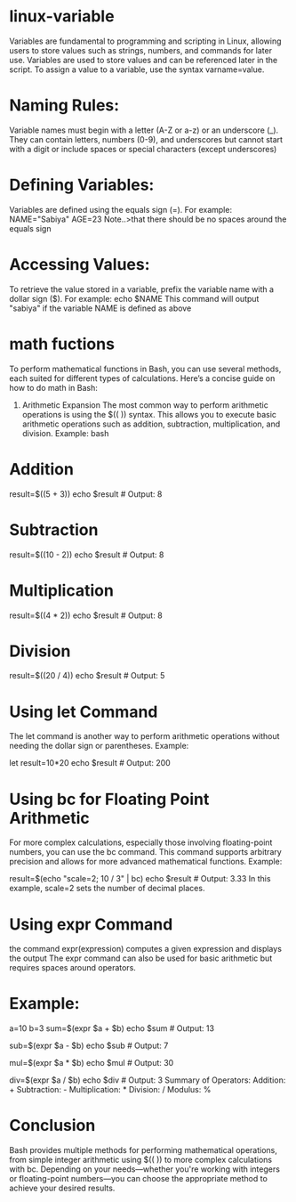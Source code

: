# linux-variable
 Variables are fundamental to programming and scripting in Linux, allowing users to store values such as strings, numbers, and commands for later use.
  Variables are used to store values and can be referenced later in the script. To assign a value to a variable, use the syntax varname=value.
 # Naming Rules:
Variable names must begin with a letter (A-Z or a-z) or an underscore (_).
They can contain letters, numbers (0-9), and underscores but cannot start with a digit or include spaces or special characters (except underscores)
# Defining Variables:
Variables are defined using the equals sign (=). For example:
NAME="Sabiya"
AGE=23
Note..>that there should be no spaces around the equals sign 
# Accessing Values:
To retrieve the value stored in a variable, prefix the variable name with a dollar sign ($). For example:
echo $NAME
This command will output "sabiya" if the variable NAME is defined as above 
# math fuctions
To perform mathematical functions in Bash, you can use several methods, each suited for different types of calculations. Here’s a concise guide on how to do math in Bash:
1. Arithmetic Expansion
The most common way to perform arithmetic operations is using the $(( )) syntax. This allows you to execute basic arithmetic operations such as addition, subtraction, multiplication, and division.
Example:
bash
# Addition
result=$((5 + 3))
echo $result  # Output: 8

# Subtraction
result=$((10 - 2))
echo $result  # Output: 8

# Multiplication
result=$((4 * 2))
echo $result  # Output: 8

# Division
result=$((20 / 4))
echo $result  # Output: 5
# Using let Command
The let command is another way to perform arithmetic operations without needing the dollar sign or parentheses.
Example:

let result=10*20
echo $result  # Output: 200
# Using bc for Floating Point Arithmetic
For more complex calculations, especially those involving floating-point numbers, you can use the bc command. This command supports arbitrary precision and allows for more advanced mathematical functions.
Example:

result=$(echo "scale=2; 10 / 3" | bc)
echo $result  # Output: 3.33
In this example, scale=2 sets the number of decimal places.
#  Using expr Command
the command expr(expression) computes a given expression and displays the output
The expr command can also be used for basic arithmetic but requires spaces around operators.
# Example:
a=10
b=3
sum=$(expr $a + $b)
echo $sum   # Output: 13

sub=$(expr $a - $b)
echo $sub   # Output: 7

mul=$(expr $a \* $b)
echo $mul   # Output: 30

div=$(expr $a / $b)
echo $div   # Output: 3
Summary of Operators:
Addition: +
Subtraction: -
Multiplication: *
Division: /
Modulus: %
# Conclusion
Bash provides multiple methods for performing mathematical operations, from simple integer arithmetic using $(( )) to more complex calculations with bc. Depending on your needs—whether you're working with integers or floating-point numbers—you can choose the appropriate method to achieve your desired results.

